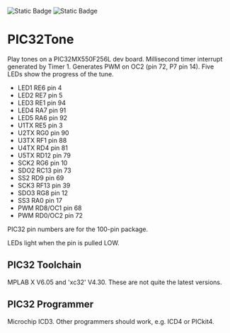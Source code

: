 ![Static Badge](https://img.shields.io/badge/MCU-PIC32MX-green "MCU:PIC32MX")
![Static Badge](https://img.shields.io/badge/BOARD-Reach_Dev_PCB-green "BOARD:Reach Dev PCB")

# PIC32Tone #

Play tones on a PIC32MX550F256L dev board.
Millisecond timer interrupt generated by Timer 1.
Generates PWM on OC2 (pin 72, P7 pin 14).
Five LEDs show the progress of the tune.

* LED1 RE6 pin 4
* LED2 RE7 pin 5
* LED3 RE1 pin 94
* LED4 RA7 pin 91
* LED5 RA6 pin 92
* U1TX RE5 pin 3
* U2TX RG0 pin 90
* U3TX RF1 pin 88
* U4TX RD4 pin 81
* U5TX RD12 pin 79
* SCK2 RG6 pin 10
* SDO2 RC13 pin 73
* SS2 RD9 pin 69
* SCK3 RF13 pin 39
* SDO3 RG8 pin 12
* SS3 RA0 pin 17
* PWM  RD8/OC1 pin 68
* PWM  RD0/OC2 pin 72

PIC32 pin numbers are for the 100-pin package.

LEDs light when the pin is pulled LOW.

## PIC32 Toolchain ##

MPLAB X V6.05 and 'xc32' V4.30.
These are not quite the latest versions.

## PIC32 Programmer ##

Microchip ICD3. Other programmers should work, e.g. ICD4 or PICkit4.


